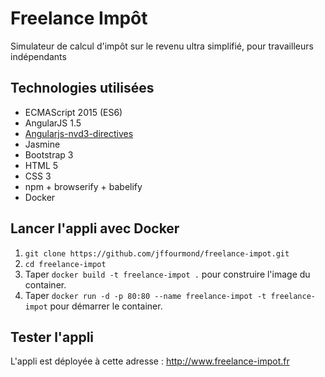 # Freelance Impôt
Simulateur de calcul d'impôt sur le revenu ultra simplifié, pour travailleurs indépendants

## Technologies utilisées
 
* ECMAScript 2015 (ES6)
* AngularJS 1.5
* <a href="http://cmaurer.github.io/angularjs-nvd3-directives/index.html">Angularjs-nvd3-directives</a>
* Jasmine
* Bootstrap 3
* HTML 5
* CSS 3
* npm + browserify + babelify
* Docker

## Lancer l'appli avec Docker 

1. `git clone https://github.com/jffourmond/freelance-impot.git`
2. `cd freelance-impot`
3. Taper `docker build -t freelance-impot .` pour construire l'image du container.
4. Taper `docker run -d -p 80:80 --name freelance-impot -t freelance-impot` pour démarrer le container.

## Tester l'appli

L'appli est déployée à cette adresse : http://www.freelance-impot.fr
